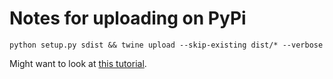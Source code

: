 # Notes for uploading on PyPi

`python setup.py sdist && twine upload --skip-existing dist/* --verbose`

Might want to look at [this tutorial](https://medium.com/@joel.barmettler/how-to-upload-your-python-package-to-pypi-65edc5fe9c56).